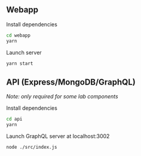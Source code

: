 ## Webapp

Install dependencies
```sh
cd webapp
yarn
```

Launch server
```sh
yarn start
```

## API (Express/MongoDB/GraphQL)
<i>Note: only required for some lab components</i>

Install dependencies
```sh
cd api
yarn
```
Launch GraphQL server at localhost:3002
```sh
node ./src/index.js
```
